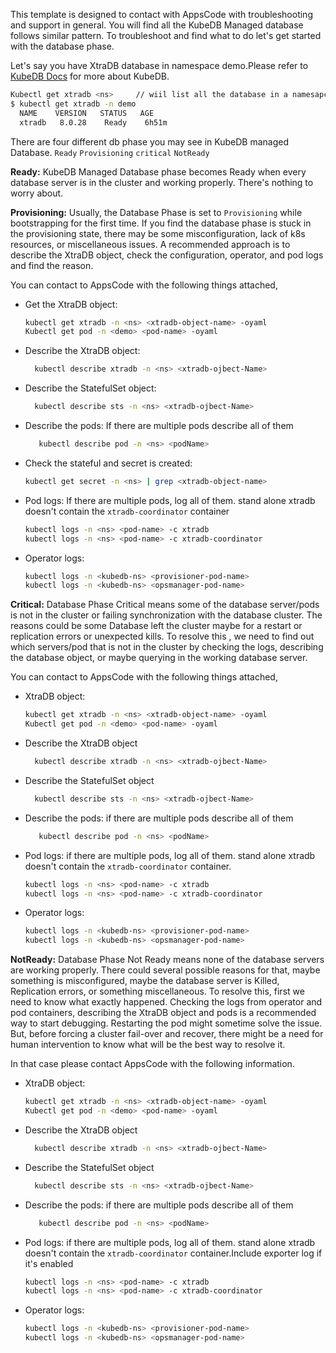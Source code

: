 This template is designed to contact with AppsCode with troubleshooting and support in general. You will find all the KubeDB Managed database follows similar pattern. To troubleshoot and find what to do let's get started with the database phase.

Let's say you have XtraDB database in namespace demo.Please refer to [KubeDB Docs](https://kubedb.com/docs/v2023.01.31/guides/xtradb/) for more about KubeDB.
```bash
Kubectl get xtradb <ns>     // wiil list all the database in a namesapce  
$ kubectl get xtradb -n demo
  NAME    VERSION   STATUS   AGE
  xtradb   8.0.28    Ready    6h51m
```
There are four different db phase you may see in KubeDB managed Database.
``Ready`` ``Provisioning`` ``critical`` ``NotReady``

**Ready:** KubeDB Managed Database phase becomes Ready when every database server is in the cluster and working properly. There's nothing to worry about.

**Provisioning:** Usually, the Database Phase is set to `Provisioning` while bootstrapping for the first time. If you find the database phase is stuck in the provisioning state,
there may be some misconfiguration, lack of k8s resources, or miscellaneous issues.
A recommended approach is to describe the XtraDB object, check the configuration, operator, and pod logs and find the reason.

You can contact to AppsCode with the following things attached,
- Get the XtraDB object:
    ```bash
    kubectl get xtradb -n <ns> <xtradb-object-name> -oyaml
    Kubectl get pod -n <demo> <pod-name> -oyaml 
    ```
- Describe the XtraDB object:
    ```bash
      kubectl describe xtradb -n <ns> <xtradb-ojbect-Name> 
    ```
- Describe the StatefulSet object:
    ```bash
      kubectl describe sts -n <ns> <xtradb-ojbect-Name>
    ```
- Describe the pods: If there are multiple pods describe all of them
    ```bash
       kubectl describe pod -n <ns> <podName> 
    ```
- Check the stateful and secret is created:
    ```bash
    kubectl get secret -n <ns> | grep <xtradb-object-name>
    ```
- Pod logs: If there are multiple pods, log all of them. stand alone xtradb doesn't contain the `xtradb-coordinator` container
    ```bash
    kubectl logs -n <ns> <pod-name> -c xtradb
    kubectl logs -n <ns> <pod-name> -c xtradb-coordinator  
    ```
- Operator logs:
    ```bash
    kubectl logs -n <kubedb-ns> <provisioner-pod-name>
    kubectl logs -n <kubedb-ns> <opsmanager-pod-name>
    ```

**Critical:** Database Phase Critical means some of the database server/pods is not in the cluster or failing synchronization with the database cluster.
The reasons could be some Database left the cluster maybe for a restart or replication errors or unexpected kills.
To resolve this , we need to  find out which servers/pod that is not in the cluster by checking the logs, describing the database object, or maybe querying in the working database server.

You can contact to AppsCode with the following things attached,

- XtraDB object:
    ```bash
    kubectl get xtradb -n <ns> <xtradb-object-name> -oyaml
    Kubectl get pod -n <demo> <pod-name> -oyaml 
    ```
- Describe the XtraDB object
    ```bash
      kubectl describe xtradb -n <ns> <xtradb-ojbect-Name> 
    ```
- Describe the StatefulSet object
    ```bash
      kubectl describe sts -n <ns> <xtradb-ojbect-Name>
    ```
- Describe the pods: if there are multiple pods describe all of them
    ```bash
       kubectl describe pod -n <ns> <podName> 
    ```
- Pod logs:  if there are multiple pods, log all of them. stand alone xtradb doesn't contain the `xtradb-coordinator` container.
    ```bash
    kubectl logs -n <ns> <pod-name> -c xtradb
    kubectl logs -n <ns> <pod-name> -c xtradb-coordinator  
    ```
- Operator logs:
    ```bash
    kubectl logs -n <kubedb-ns> <provisioner-pod-name>
    kubectl logs -n <kubedb-ns> <opsmanager-pod-name>
    ```

**NotReady:** Database Phase Not Ready means none of the database servers are working properly. There could several possible reasons for that, maybe something is misconfigured,
maybe the database server is Killed, Replication errors, or something miscellaneous.
To resolve this, first we need to know what exactly happened. Checking the logs from operator and pod containers, describing the XtraDB object and pods is a recommended way to start debugging. Restarting the pod might sometime solve the issue. But, before forcing a cluster fail-over and recover,
there might be a need for human intervention to know what will be the best way to resolve it.

In that case please contact AppsCode with the following information.

- XtraDB object:
    ```bash
    kubectl get xtradb -n <ns> <xtradb-object-name> -oyaml
    Kubectl get pod -n <demo> <pod-name> -oyaml 
    ```
- Describe the XtraDB object
    ```bash
      kubectl describe xtradb -n <ns> <xtradb-ojbect-Name> 
    ```
- Describe the StatefulSet object
    ```bash
      kubectl describe sts -n <ns> <xtradb-ojbect-Name>
    ```
- Describe the pods: if there are multiple pods describe all of them
    ```bash
       kubectl describe pod -n <ns> <podName> 
    ```
- Pod logs:  if there are multiple pods, log all of them. stand alone xtradb doesn't contain the `xtradb-coordinator` container.Include exporter log if it's enabled
    ```bash
    kubectl logs -n <ns> <pod-name> -c xtradb
    kubectl logs -n <ns> <pod-name> -c xtradb-coordinator
    ```
- Operator logs:
    ```bash
    kubectl logs -n <kubedb-ns> <provisioner-pod-name>
    kubectl logs -n <kubedb-ns> <opsmanager-pod-name>
    ```